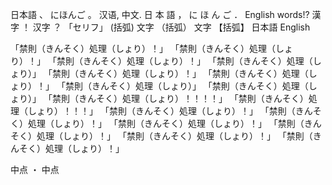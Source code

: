 日本語
、
にほんご
。
汉语,
中文.
日
本
語
，
に
ほ
ん
ご
．
English
words!?
漢字
！
汉字
？
「セリフ」
(括弧)
文字
（括弧）
文字
【括弧】
日本語
English

「禁則（きんそく）処理（しょり）！」
「禁則（きんそく）処理（しょり）！」
「禁則（きんそく）処理（しょり）！」
「禁則（きんそく）処理（しょり）」
「禁則（きんそく）処理（しょり）！」
「禁則（きんそく）処理（しょり）！」
「禁則（きんそく）処理（しょり）」
「禁則（きんそく）処理（しょり）」
「禁則（きんそく）処理（しょり）！！！！」
「禁則（きんそく）処理（しょり）！！！」
「禁則（きんそく）処理（しょり）！」
「禁則（きんそく）処理（しょり）！」
「禁則（きんそく）処理（しょり）！」
「禁則（きんそく）処理（しょり）！」
「禁則（きんそく）処理（しょり）！」
「禁則（きんそく）処理（しょり）！」

中点
・
中点

